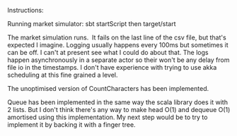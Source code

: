 
Instructions:

Running market simulator: sbt startScript
then target/start

The market simulation runs.  It fails on the last line of the csv file, but that's expected I imagine. Logging usually happens 
every 100ms but sometimes it can be off.  I can't at present see what I could do about that.  The logs happen asynchronously in
a separate actor so their won't be any delay from file io in the timestamps.  I don't have experience with trying to use akka 
scheduling at this fine grained a level.

The unoptimised version of CountCharacters has been implemented.

Queue has been implemented in the same way the scala library does it with 2 lists.  But I don't think there's any way to make 
head O(1) and dequeue O(1) amortised using this implementation.  My next step would be to try to implement it by backing it with a
finger tree.